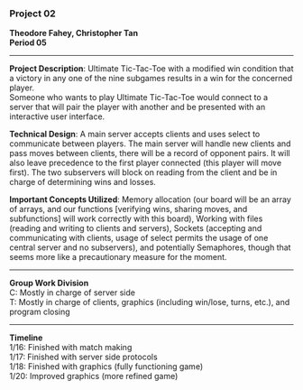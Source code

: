 ### Project 02
**Theodore Fahey, Christopher Tan**  
**Period 05**

---

**Project Description**: Ultimate Tic-Tac-Toe with a modified win condition that a victory in any one of the nine subgames results in a win for the concerned player.  
Someone who wants to play Ultimate Tic-Tac-Toe would connect to a server that will pair the player with another and be presented with an interactive user interface.  

**Technical Design**: A main server accepts clients and uses select to communicate between players. The main server will handle new clients and pass moves between clients, there will be a record of opponent pairs. It will also leave precedence to the first player connected (this player will move first). The two subservers will block on reading from the client and be in charge of determining wins and losses.  

**Important Concepts Utilized**: Memory allocation (our board will be an array of arrays, and our functions [verifying wins, sharing moves, and subfunctions]  will work correctly with this board), Working with files (reading and writing to clients and servers), Sockets (accepting and communicating with clients, usage of select permits the usage of one central server and no subservers), and potentially Semaphores, though that seems more like a precautionary measure for the moment.

---

**Group Work Division**  
C: Mostly in charge of server side  
T: Mostly in charge of clients, graphics (including win/lose, turns, etc.), and program closing

---

**Timeline**  
1/16: Finished with match making  
1/17: Finished with server side protocols  
1/18: Finished with graphics (fully functioning game)  
1/20: Improved graphics (more refined game)
